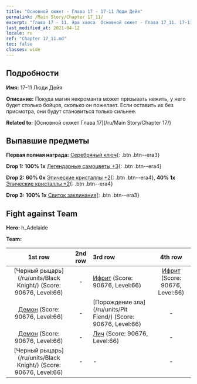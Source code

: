 ```yaml
---
title: "Основной сюжет - Глава 17 - 17-11 Люди Дейя"
permalink: /Main Story/Chapter 17_11/
excerpt: "Глава 17 - 11. Эра хаоса  Основной сюжет - Глава 17_11. 17-11 Люди Дейя"
last_modified_at: 2021-04-12
locale: ru
ref: "Chapter 17_11.md"
toc: false
classes: wide
---
```


## Подробности

 **Имя:** 17-11 Люди Дейя

 **Описание:** Покуда магия некроманта может призывать нежить, у него будет столько бойцов, сколько он пожелает. Если оставить их без присмотра, они будут становиться только сильнее.

 **Related to:** [Основной сюжет Глава 17](/ru/Main Story/Chapter 17/)

## Выпавшие предметы

 **Первая полная награда:** [Серебряный ключ](/ru/Items/con_693/){: .btn .btn--era3}

 **Drop 1:** **100% 1x** [Легендарные самоцветы +3](/ru/Items/mat_58/){: .btn .btn--era4}

 **Drop 2:** **60% 0x** [Эпические кристаллы +2](/ru/Items/mat_52/){: .btn .btn--era4}, **40% 1x** [Эпические кристаллы +2](/ru/Items/mat_52/){: .btn .btn--era4}

 **Drop 3:** **100% 1x** [Свиток заклинания](/ru/Items/con_694/){: .btn .btn--era3}


## Fight against Team
 **Hero:** h_Adelaide

 **Team:**


  | 1st row | 2nd row | 3rd row | 4th row |
  |:----:|:----:|:----|:----:|
  | [Черный рыцарь](/ru/units/Black Knight/) (Score: 90676, Level:66)  | - | [Ифрит](/ru/units/Efreeti/) (Score: 90676, Level:66)  | [Ифрит](/ru/units/Efreeti/) (Score: 90676, Level:66)  |
  | [Демон](/ru/units/Demon/) (Score: 90676, Level:66)  | - | [Порождение зла](/ru/units/Pit Fiend/) (Score: 90676, Level:66)  | - |
  | [Демон](/ru/units/Demon/) (Score: 90676, Level:66)  | - | [Лич](/ru/units/Lich/) (Score: 90676, Level:66)  | - |
  | [Черный рыцарь](/ru/units/Black Knight/) (Score: 90676, Level:66)  | - | - | - |


